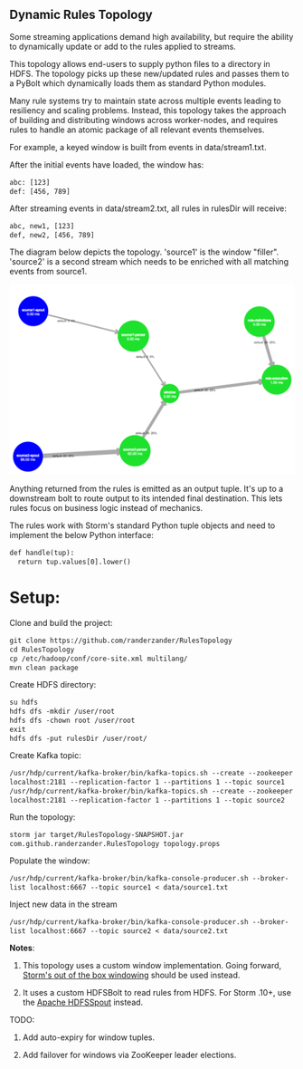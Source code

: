 ## Dynamic Rules Topology

Some streaming applications demand high availability, but require the ability to dynamically update or add to the rules applied to streams.

This topology allows end-users to supply python files to a directory in HDFS. The topology picks up these new/updated rules and passes them to a PyBolt which dynamically loads them as standard Python modules.

Many rule systems try to maintain state across multiple events leading to resiliency and scaling problems. Instead, this topology takes the approach of building and distributing windows across worker-nodes, and requires rules to handle an atomic package of all relevant events themselves.

For example, a keyed window is built from events in data/stream1.txt.

After the initial events have loaded, the window has:
```
abc: [123]
def: [456, 789]
```

After streaming events in data/stream2.txt, all rules in rulesDir will receive:
```
abc, new1, [123]
def, new2, [456, 789]
```

The diagram below depicts the topology. 'source1' is the window "filler". 'source2' is a second stream which needs to be enriched with all matching events from source1.

![Topology Diagram](/screenshots/topology.png?raw=true)

Anything returned from the rules is emitted as an output tuple. It's up to a downstream bolt to route output to its intended final destination. This lets rules focus on business logic instead of mechanics.

The rules work with Storm's standard Python tuple objects and need to implement the below Python interface:
```
def handle(tup):
  return tup.values[0].lower()
```

# Setup:

Clone and build the project:
```
git clone https://github.com/randerzander/RulesTopology
cd RulesTopology
cp /etc/hadoop/conf/core-site.xml multilang/
mvn clean package
```

Create HDFS directory:
```
su hdfs
hdfs dfs -mkdir /user/root
hdfs dfs -chown root /user/root
exit
hdfs dfs -put rulesDir /user/root/
```

Create Kafka topic:
```
/usr/hdp/current/kafka-broker/bin/kafka-topics.sh --create --zookeeper localhost:2181 --replication-factor 1 --partitions 1 --topic source1
/usr/hdp/current/kafka-broker/bin/kafka-topics.sh --create --zookeeper localhost:2181 --replication-factor 1 --partitions 1 --topic source2
```

Run the topology:
```
storm jar target/RulesTopology-SNAPSHOT.jar com.github.randerzander.RulesTopology topology.props
```

Populate the window:
```
/usr/hdp/current/kafka-broker/bin/kafka-console-producer.sh --broker-list localhost:6667 --topic source1 < data/source1.txt
```

Inject new data in the stream
```
/usr/hdp/current/kafka-broker/bin/kafka-console-producer.sh --broker-list localhost:6667 --topic source2 < data/source2.txt
```

**Notes**:

1. This topology uses a custom window implementation. Going forward, [Storm's out of the box windowing](http://storm.apache.org/releases/1.0.0/Windowing.html) should be used instead.

2. It uses a custom HDFSBolt to read rules from HDFS. For Storm .10+, use the [Apache HDFSSpout](https://github.com/apache/storm/tree/master/external/storm-hdfs) instead.

TODO:

1. Add auto-expiry for window tuples.

2. Add failover for windows via ZooKeeper leader elections.
